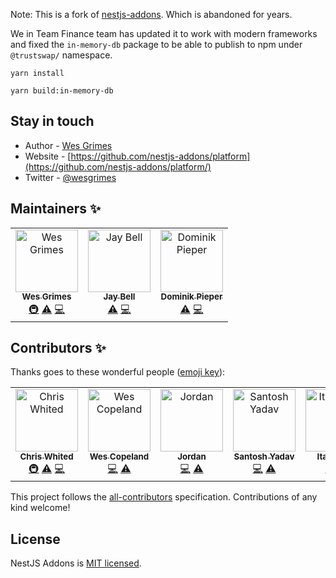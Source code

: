 Note: This is a fork of [nestjs-addons](https://github.com/nestjs-addons/platform). Which is abandoned for years.

We in Team Finance team has updated it to work with modern frameworks and fixed the `in-memory-db` package to be able to publish to npm under `@trustswap/` namespace.

```
yarn install
```

```
yarn build:in-memory-db
```

## Stay in touch

- Author - [Wes Grimes](https://wesleygrimes.com)
- Website - [https://github.com/nestjs-addons/platform](https://github.com/nestjs-addons/platform/)
- Twitter - [@wesgrimes](https://twitter.com/wesgrimes)

## Maintainers ✨

<!-- ALL-CONTRIBUTORS-LIST:START - Do not remove or modify this section -->
<!-- prettier-ignore -->
<table>
  <tr>
    <td align="center"><a href="https://wesleygrimes.com"><img src="https://avatars0.githubusercontent.com/u/324308?v=4" width="100px;" alt="Wes Grimes"/><br /><sub><b>Wes Grimes</b></sub></a><br /><a href="#infra-wesleygrimes" title="Infrastructure (Hosting, Build-Tools, etc)">🚇</a> <a href="https://github.com/nestjs-addons/in-memory-db/commits?author=wesleygrimes" title="Tests">⚠️</a> <a href="https://github.com/nestjs-addons/in-memory-db/commits?author=wesleygrimes" title="Code">💻</a></td>
    <td align="center"><a href="https://github.com/yharaskrik"><img src="https://avatars.githubusercontent.com/u/9469090?s=460&u=cdb912283b06f43b36da0137e61d66a48f9f7e85&v=4" width="100px;" alt="Jay Bell"/><br /><sub><b>Jay Bell</b></sub></a><br /><a href="https://github.com/nestjs-addons/in-memory-db/commits?author=yharaskrik" title="Tests">⚠️</a> <a href="https://github.com/nestjs-addons/in-memory-db/commits?author=yharaskrik" title="Code">💻</a></td>
    <td align="center"><a href="https://github.com/DominikPieper"><img src="https://avatars.githubusercontent.com/u/77470?s=400&u=dcb757adc603e0d4caebb02182be9674299e0de0&v=4" width="100px;" alt="Dominik Pieper"/><br /><sub><b>Dominik Pieper</b></sub></a><br /><a href="https://github.com/nestjs-addons/in-memory-db/commits?author=DominikPieper" title="Tests">⚠️</a> <a href="https://github.com/nestjs-addons/in-memory-db/commits?author=yharaskrik" title="Code">💻</a></td>
  </tr>
</table>

<!-- ALL-CONTRIBUTORS-LIST:END -->

## Contributors ✨

Thanks goes to these wonderful people ([emoji key](https://allcontributors.org/docs/en/emoji-key)):

<!-- ALL-CONTRIBUTORS-LIST:START - Do not remove or modify this section -->
<!-- prettier-ignore -->
<table>
  <tr>
    <td align="center"><a href="https://github.com/cmwhited"><img src="https://avatars0.githubusercontent.com/u/18075124?v=4" width="100px;" alt="Chris Whited"/><br /><sub><b>Chris Whited</b></sub></a><br /><a href="#infra-cmwhited" title="Infrastructure (Hosting, Build-Tools, etc)">🚇</a> <a href="https://github.com/nestjs-addons/in-memory-db/commits?author=cmwhited" title="Tests">⚠️</a> <a href="https://github.com/nestjs-addons/in-memory-db/commits?author=cmwhited" title="Code">💻</a></td>
    <td align="center"><a href="https://github.com/wescopeland"><img src="https://avatars0.githubusercontent.com/u/3984985?v=4" width="100px;" alt="Wes Copeland"/><br /><sub><b>Wes Copeland</b></sub></a><br /><a href="https://github.com/nestjs-addons/in-memory-db/commits?author=wescopeland" title="Code">💻</a> <a href="https://github.com/nestjs-addons/in-memory-db/commits?author=wescopeland" title="Tests">⚠️</a></td>
    <td align="center"><a href="http://hirejordanpowell.com"><img src="https://avatars0.githubusercontent.com/u/3605268?v=4" width="100px;" alt="Jordan"/><br /><sub><b>Jordan</b></sub></a><br /><a href="https://github.com/nestjs-addons/in-memory-db/commits?author=jordanpowell88" title="Code">💻</a> <a href="https://github.com/nestjs-addons/in-memory-db/commits?author=jordanpowell88" title="Tests">⚠️</a></td>
    <td align="center"><a href="https://www.santoshyadav.dev"><img src="https://avatars3.githubusercontent.com/u/11923975?v=4" width="100px;" alt="Santosh Yadav"/><br /><sub><b>Santosh Yadav</b></sub></a><br /><a href="https://github.com/nestjs-addons/in-memory-db/commits?author=santoshyadav198613" title="Code">💻</a> <a href="https://github.com/nestjs-addons/in-memory-db/commits?author=santoshyadav198613" title="Tests">⚠️</a></td>
    <td align="center"><a href="https://github.com/itayod"><img src="https://avatars2.githubusercontent.com/u/6719615?v=4" width="100px;" alt="Itay Oded"/><br /><sub><b>Itay Oded</b></sub></a><br /><a href="https://github.com/nestjs-addons/in-memory-db/commits?author=itayod" title="Code">💻</a> <a href="https://github.com/nestjs-addons/in-memory-db/commits?author=itayod" title="Tests">⚠️</a></td>
  </tr>
</table>

<!-- ALL-CONTRIBUTORS-LIST:END -->

This project follows the [all-contributors](https://github.com/all-contributors/all-contributors) specification. Contributions of any kind welcome!

## License

NestJS Addons is [MIT licensed](LICENSE).
